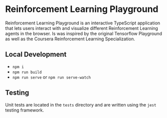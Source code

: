 # Reinforcement Learning Playground

Reinforcement Learning Playground is an interactive TypeScript application that
lets users interact with and visualize different Reinforcement Learning agents in 
the browser. Is was inspired by the original Tensorflow Playground as well as the 
Coursera Reinforcement Learning Specialization.

## Local Development

- `npm i`
- `npm run build` 
- `npm run serve` or `npm run serve-watch` 

## Testing

Unit tests are located in the `tests` directory and are written using the `jest` testing framework.